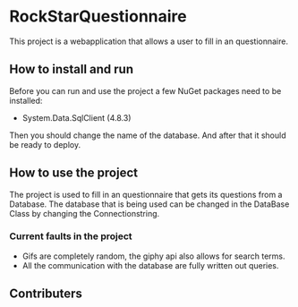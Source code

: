 # RockStarQuestionnaire
This project is a webapplication that allows a user to fill in an questionnaire.

## How to install and run
Before you can run and use the project a few NuGet packages need to be installed:
 - System.Data.SqlClient 	(4.8.3)

Then you should change the name of the database.
And after that it should be ready to deploy.

## How to use the project
The project is used to fill in an questionnaire that gets its questions from a Database.
The database that is being used can be changed in the DataBase Class by changing the Connectionstring.

### Current faults in the project
- Gifs are completely random, the giphy api also allows for search terms.
- All the communication with the database are fully written out queries.

## Contributers
